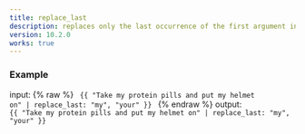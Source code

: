 ```yaml
---
title: replace_last
description: replaces only the last occurrence of the first argument in a string with the second argument.
version: 10.2.0
works: true
---
```

### Example
input: {% raw %}
<code>
{{ "Take my protein pills and put my helmet on" | replace_last: "my", "your" }}
</code>
{% endraw %}
output:
<code>
{{ "Take my protein pills and put my helmet on" | replace_last: "my", "your" }}
</code>
